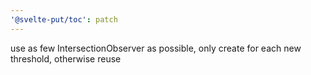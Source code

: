 ```yaml
---
'@svelte-put/toc': patch
---
```


use as few IntersectionObserver as possible, only create for each new threshold, otherwise reuse
